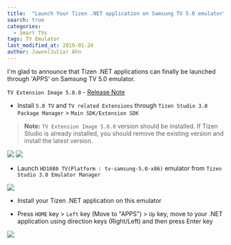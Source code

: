 ```yaml
---
title:  "Launch Your Tizen .NET application on Samsung TV 5.0 emulator"
search: true
categories:
  - Smart TVs
tags: TV Emulator
last_modified_at: 2019-01-24
author: Juwon(Julia) Ahn
---
```


I'm glad to announce that Tizen .NET applications can finally be launched through 'APPS' on Samsung TV 5.0 emulator.

`TV Extension Image 5.0.0` - [Release Note](https://developer.samsung.com/tv/develop/tools/tv-extension/download)

- Install `5.0 TV` and `TV related Extensions` through `Tizen Studio 3.0 Package Manager` > `Main SDK/Extension SDK`
   
 > **Note:** `TV Extension Image 5.0.0` version should be installed.
 > If Tizen Studio is already installed, you should remove the existing version and install the latest version.

![][tizen_studio_3.0_main_sdk]    ![][tizen_studio_3.0_extension_sdk]

- Launch `HD1080 TV(Platform : tv-samsung-5.0-x86)` emulator from `Tizen Studio 3.0 Emulator Manager`

![][samsung_tv_5.0_emulator]

- Install your Tizen .NET application on this emulator

- Press `HOME` key > `Left` key (Move to "APPS") > `Up` key, move to your .NET application using direction keys (Right/Left) and then press Enter key

![][how_to_launch_dotnet_app_on_tv_emul]

[tizen_studio_3.0_main_sdk]: {{site.url}}{{site.baseurl}}/assets/images/guides/tizen_studio_3.0_main_sdk.png
[tizen_studio_3.0_extension_sdk]: {{site.url}}{{site.baseurl}}/assets/images/guides/tizen_studio_3.0_extension_sdk.png
[samsung_tv_5.0_emulator]: {{site.url}}{{site.baseurl}}/assets/images/guides/samsung_tv_5.0_emulator.png
[how_to_launch_dotnet_app_on_tv_emul]: {{site.url}}{{site.baseurl}}/assets/images/guides/how_to_launch_dotnet_app_on_tv_emul.gif

